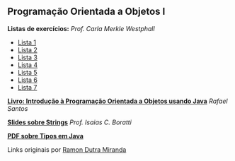 Programação Orientada a Objetos I
---------------------------------

**Listas de exercícios:** *Prof. Carla Merkle Westphall*
- [Lista 1][L1]
- [Lista 2][L2]
- [Lista 3][L3]
- [Lista 4][L4]
- [Lista 5][L5]
- [Lista 6][L6]
- [Lista 7][L7]

[**Livro: Introdução à Programação Orientada a Objetos usando Java**][intro_java] *Rafael Santos*

[**Slides sobre Strings**][slides_strings] *Prof. Isaias C. Boratti*

[**PDF sobre Tipos em Java**][tipos]

Links originais por [Ramon Dutra Miranda][linkramon]

[L1]: https://drive.google.com/open?id=0B8eSwDIKbcFKX2lRRGZMZ2IwaXc
[L2]: https://drive.google.com/open?id=0B8eSwDIKbcFKZzVzbVBiVjNrUnc
[L3]: https://drive.google.com/open?id=0B8eSwDIKbcFKVUFGbHA0Z0tlY2M
[L4]: https://drive.google.com/open?id=0B8eSwDIKbcFKWllaamJmLUt2Mms
[L5]: https://drive.google.com/open?id=0B8eSwDIKbcFKQ0Zva202OWJncnM
[L6]: https://drive.google.com/open?id=0B8eSwDIKbcFKek9xc3dmeVhuWDQ
[L7]: https://drive.google.com/open?id=0B8eSwDIKbcFKMm50Q2JIbExLdWs

[intro_java]: https://drive.google.com/open?id=0B8eSwDIKbcFKWmRpbTJHUmlMbjQ

[slides_strings]: https://drive.google.com/open?id=0B8eSwDIKbcFKQnlIZHN6T3g3eW8

[tipos]: https://drive.google.com/open?id=0B8eSwDIKbcFKTnM1Zl9FTUxZc3c


[linkramon]: http://ramon.blog.br/computacao/
